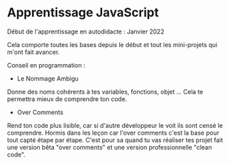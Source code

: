# Apprentissage JavaScript

Début de l'apprentissage en autodidacte : Janvier 2022 

Cela comporte toutes les bases depuis le début et tout les mini-projets qui m'ont fait avancer.


Conseil en programmation :

- Le Nommage Ambigu

Donne des noms cohérents à tes variables, fonctions, objet ... Cela te permettra mieux de comprendre ton code.


- Over Comments 

Rend ton code plus lisible, car si d'autre développeur le voit ils sont censé le comprendre. 
Hormis dans les leçon car l'over comments c'est la base pour tout capté étape par étape.
C'est pour sa quand tu vas réaliser tes projet fait une version bêta "over comments" et une version professionnelle "clean code".




